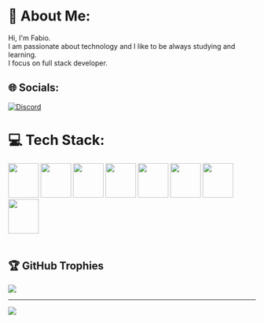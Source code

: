 
# 💫 About Me:
Hi, I'm Fabio.<br>I am passionate about technology and I like to be always studying and learning.<br>I focus on full stack developer.


## 🌐 Socials:
[![Discord](https://img.shields.io/badge/Discord-%237289DA.svg?logo=discord&logoColor=white)](https://discord.gg/a1enda#0351) 

# 💻 Tech Stack:
<div style="display: inline_block; margin-bottom: 5px">          
<img src="https://cdn.jsdelivr.net/gh/devicons/devicon/icons/html5/html5-original-wordmark.svg" height="70" width="62"/>
<img src="https://cdn.jsdelivr.net/gh/devicons/devicon/icons/css3/css3-original-wordmark.svg" height="70" width="62" />          
<img src="https://cdn.jsdelivr.net/gh/devicons/devicon/icons/sass/sass-original.svg" height="70" width="62" />
<img src="https://cdn.jsdelivr.net/gh/devicons/devicon/icons/javascript/javascript-original.svg" height="70" width="62"/>
<img src="https://cdn.jsdelivr.net/gh/devicons/devicon/icons/react/react-original-wordmark.svg" height="70" width="62"/>
<img src="https://cdn.jsdelivr.net/gh/devicons/devicon/icons/nodejs/nodejs-original-wordmark.svg" height="70" width="62"/>
<img src="https://cdn.jsdelivr.net/gh/devicons/devicon/icons/php/php-original.svg" height="70" width="62"/> 
<img src="https://cdn.jsdelivr.net/gh/devicons/devicon/icons/mysql/mysql-original-wordmark.svg" height="70" width="62"/>    
</div> <br />


## 🏆 GitHub Trophies
![](https://github-profile-trophy.vercel.app/?username=fab1opinto&theme=radical&no-frame=false&no-bg=true&margin-w=4)

---
[![](https://visitcount.itsvg.in/api?id=fab1opinto&icon=0&color=0)](https://visitcount.itsvg.in)

<!-- Proudly created with GPRM ( https://gprm.itsvg.in ) -->
